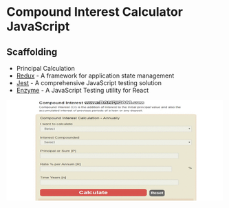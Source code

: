 # Compound Interest Calculator JavaScript

## Scaffolding

* Principal Calculation
* [Redux](https://redux.js.org/introduction/getting-started) - A framework for application state management
* [Jest](https://github.com/facebook/jest) - A comprehensive JavaScript testing solution
* [Enzyme](https://github.com/airbnb/enzyme) - A JavaScript Testing utility for React 


![](resources/ci_calc.gif)
